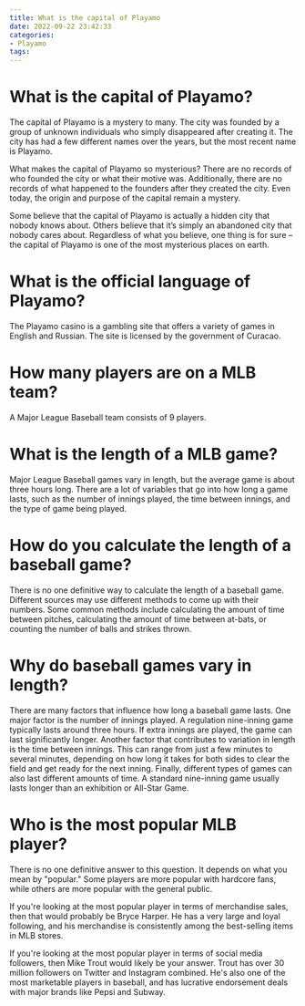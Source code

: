 ```yaml
---
title: What is the capital of Playamo
date: 2022-09-22 23:42:33
categories:
- Playamo
tags:
---
```



#  What is the capital of Playamo?

The capital of Playamo is a mystery to many. The city was founded by a group of unknown individuals who simply disappeared after creating it. The city has had a few different names over the years, but the most recent name is Playamo.

What makes the capital of Playamo so mysterious? There are no records of who founded the city or what their motive was. Additionally, there are no records of what happened to the founders after they created the city. Even today, the origin and purpose of the capital remain a mystery.

Some believe that the capital of Playamo is actually a hidden city that nobody knows about. Others believe that it’s simply an abandoned city that nobody cares about. Regardless of what you believe, one thing is for sure – the capital of Playamo is one of the most mysterious places on earth.

#  What is the official language of Playamo?

The Playamo casino is a gambling site that offers a variety of games in English and Russian. The site is licensed by the government of Curacao.

#  How many players are on a MLB team?

A Major League Baseball team consists of 9 players.

#  What is the length of a MLB game?

Major League Baseball games vary in length, but the average game is about three hours long. There are a lot of variables that go into how long a game lasts, such as the number of innings played, the time between innings, and the type of game being played.

# How do you calculate the length of a baseball game?

There is no one definitive way to calculate the length of a baseball game. Different sources may use different methods to come up with their numbers. Some common methods include calculating the amount of time between pitches, calculating the amount of time between at-bats, or counting the number of balls and strikes thrown.

# Why do baseball games vary in length?

There are many factors that influence how long a baseball game lasts. One major factor is the number of innings played. A regulation nine-inning game typically lasts around three hours. If extra innings are played, the game can last significantly longer. Another factor that contributes to variation in length is the time between innings. This can range from just a few minutes to several minutes, depending on how long it takes for both sides to clear the field and get ready for the next inning. Finally, different types of games can also last different amounts of time. A standard nine-inning game usually lasts longer than an exhibition or All-Star Game.

#  Who is the most popular MLB player?

There is no one definitive answer to this question. It depends on what you mean by "popular." Some players are more popular with hardcore fans, while others are more popular with the general public.

If you're looking at the most popular player in terms of merchandise sales, then that would probably be Bryce Harper. He has a very large and loyal following, and his merchandise is consistently among the best-selling items in MLB stores.

If you're looking at the most popular player in terms of social media followers, then Mike Trout would likely be your answer. Trout has over 30 million followers on Twitter and Instagram combined. He's also one of the most marketable players in baseball, and has lucrative endorsement deals with major brands like Pepsi and Subway.